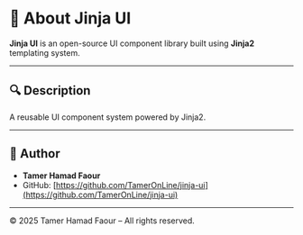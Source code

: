 # 👋 About Jinja UI

**Jinja UI** is an open-source UI component library built using **Jinja2** templating system.

---

## 🔍 Description

A reusable UI component system powered by Jinja2.

---

## 👤 Author

- **Tamer Hamad Faour**
- GitHub: [https://github.com/TamerOnLine/jinja-ui](https://github.com/TamerOnLine/jinja-ui)

---

© 2025 Tamer Hamad Faour – All rights reserved.